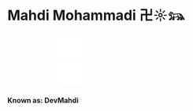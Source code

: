 <H1>Mahdi Mohammadi <a align="center"> 卍☼𓃬 </a></H1> 
<a href="#" style="padding: 20%;"><img width="50px" src="te.png" alt="" srcset=""></a>
<a href="#" style="padding: 20%;"><img width="50px"  src="tw.png" alt="" srcset=""></a>
<h4>Known as: DevMahdi</h4> 


